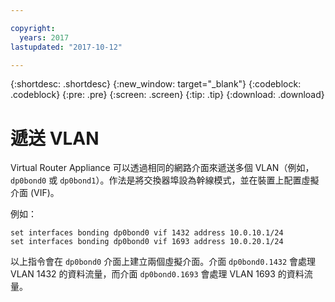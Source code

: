 ```yaml
---

copyright:
  years: 2017
lastupdated: "2017-10-12"

---
```


{:shortdesc: .shortdesc}
{:new_window: target="_blank"}
{:codeblock: .codeblock}
{:pre: .pre}
{:screen: .screen}
{:tip: .tip}
{:download: .download}

# 遞送 VLAN
Virtual Router Appliance 可以透過相同的網路介面來遞送多個 VLAN（例如，`dp0bond0` 或 `dp0bond1`）。作法是將交換器埠設為幹線模式，並在裝置上配置虛擬介面 (VIF)。

例如：

```
set interfaces bonding dp0bond0 vif 1432 address 10.0.10.1/24
set interfaces bonding dp0bond0 vif 1693 address 10.0.20.1/24
```

以上指令會在 `dp0bond0` 介面上建立兩個虛擬介面。介面 `dp0bond0.1432` 會處理 VLAN 1432 的資料流量，而介面 `dp0bond0.1693` 會處理 VLAN 1693 的資料流量。
